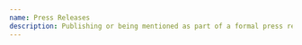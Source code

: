 ```yaml
---
name: Press Releases
description: Publishing or being mentioned as part of a formal press release.
---
```

